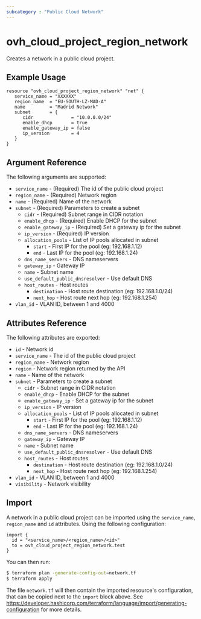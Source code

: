 ```yaml
---
subcategory : "Public Cloud Network"
---
```


# ovh_cloud_project_region_network

Creates a network in a public cloud project.

## Example Usage

```hcl
resource "ovh_cloud_project_region_network" "net" {
   service_name = "XXXXXX"
   region_name  = "EU-SOUTH-LZ-MAD-A"
   name         = "Madrid Network"
   subnet       = {
      cidr              = "10.0.0.0/24"
      enable_dhcp       = true
      enable_gateway_ip = false
      ip_version        = 4
   }
}
```

## Argument Reference

The following arguments are supported:

* `service_name` - (Required) The id of the public cloud project
* `region_name` - (Required) Network region
* `name` - (Required) Name of the network
* `subnet` - (Required) Parameters to create a subnet
  * `cidr` - (Required) Subnet range in CIDR notation
  * `enable_dhcp` - (Required) Enable DHCP for the subnet
  * `enable_gateway_ip` - (Required) Set a gateway ip for the subnet
  * `ip_version` - (Required) IP version
  * `allocation_pools` - List of IP pools allocated in subnet
    * `start` - First IP for the pool (eg: 192.168.1.12)
    * `end` - Last IP for the pool (eg: 192.168.1.24)
  * `dns_name_servers` - DNS nameservers
  * `gateway_ip` - Gateway IP
  * `name` - Subnet name
  * `use_default_public_dnsresolver` - Use default DNS
  * `host_routes` - Host routes
    * `destination` - Host route destination (eg: 192.168.1.0/24)
    * `next_hop` - Host route next hop (eg: 192.168.1.254)
* `vlan_id` - VLAN ID, between 1 and 4000

## Attributes Reference

The following attributes are exported:

* `id` - Network id
* `service_name` - The id of the public cloud project
* `region_name` - Network region
* `region` - Network region returned by the API
* `name` - Name of the network
* `subnet` - Parameters to create a subnet
  * `cidr` - Subnet range in CIDR notation
  * `enable_dhcp` - Enable DHCP for the subnet
  * `enable_gateway_ip` - Set a gateway ip for the subnet
  * `ip_version` - IP version
  * `allocation_pools` - List of IP pools allocated in subnet
    * `start` - First IP for the pool (eg: 192.168.1.12)
    * `end` - Last IP for the pool (eg: 192.168.1.24)
  * `dns_name_servers` - DNS nameservers
  * `gateway_ip` - Gateway IP
  * `name` - Subnet name
  * `use_default_public_dnsresolver` - Use default DNS
  * `host_routes` - Host routes
    * `destination` - Host route destination (eg: 192.168.1.0/24)
    * `next_hop` - Host route next hop (eg: 192.168.1.254)
* `vlan_id` - VLAN ID, between 1 and 4000
* `visibility` - Network visibility

## Import

A network in a public cloud project can be imported using the `service_name`, `region_name` and `id` attributes.
Using the following configuration:

```hcl
import {
  id = "<service_name>/<region_name>/<id>"
  to = ovh_cloud_project_region_network.test
}
```

You can then run:

```bash
$ terraform plan -generate-config-out=network.tf
$ terraform apply
```

The file `network.tf` will then contain the imported resource's configuration, that can be copied next to the `import` block above.
See https://developer.hashicorp.com/terraform/language/import/generating-configuration for more details.